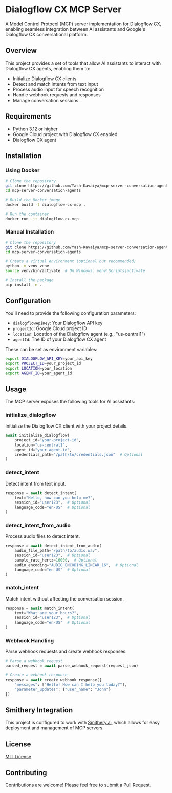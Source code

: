 # Dialogflow CX MCP Server

A Model Control Protocol (MCP) server implementation for Dialogflow CX, enabling seamless integration between AI assistants and Google's Dialogflow CX conversational platform.

## Overview

This project provides a set of tools that allow AI assistants to interact with Dialogflow CX agents, enabling them to:

- Initialize Dialogflow CX clients
- Detect and match intents from text input
- Process audio input for speech recognition
- Handle webhook requests and responses
- Manage conversation sessions

## Requirements

- Python 3.12 or higher
- Google Cloud project with Dialogflow CX enabled
- Dialogflow CX agent

## Installation

### Using Docker

```bash
# Clone the repository
git clone https://github.com/Yash-Kavaiya/mcp-server-conversation-agents.git
cd mcp-server-conversation-agents

# Build the Docker image
docker build -t dialogflow-cx-mcp .

# Run the container
docker run -it dialogflow-cx-mcp
```

### Manual Installation

```bash
# Clone the repository
git clone https://github.com/Yash-Kavaiya/mcp-server-conversation-agents.git
cd mcp-server-conversation-agents

# Create a virtual environment (optional but recommended)
python -m venv venv
source venv/bin/activate  # On Windows: venv\Scripts\activate

# Install the package
pip install -e .
```

## Configuration

You'll need to provide the following configuration parameters:

- `dialogflowApiKey`: Your Dialogflow API key
- `projectId`: Google Cloud project ID
- `location`: Location of the Dialogflow agent (e.g., "us-central1")
- `agentId`: The ID of your Dialogflow CX agent

These can be set as environment variables:

```bash
export DIALOGFLOW_API_KEY=your_api_key
export PROJECT_ID=your_project_id
export LOCATION=your_location
export AGENT_ID=your_agent_id
```

## Usage

The MCP server exposes the following tools for AI assistants:

### initialize_dialogflow

Initialize the Dialogflow CX client with your project details.

```python
await initialize_dialogflow(
    project_id="your-project-id",
    location="us-central1",
    agent_id="your-agent-id",
    credentials_path="/path/to/credentials.json"  # Optional
)
```

### detect_intent

Detect intent from text input.

```python
response = await detect_intent(
    text="Hello, how can you help me?",
    session_id="user123",  # Optional
    language_code="en-US"  # Optional
)
```

### detect_intent_from_audio

Process audio files to detect intent.

```python
response = await detect_intent_from_audio(
    audio_file_path="/path/to/audio.wav",
    session_id="user123",  # Optional
    sample_rate_hertz=16000,  # Optional
    audio_encoding="AUDIO_ENCODING_LINEAR_16",  # Optional
    language_code="en-US"  # Optional
)
```

### match_intent

Match intent without affecting the conversation session.

```python
response = await match_intent(
    text="What are your hours?",
    session_id="user123",  # Optional
    language_code="en-US"  # Optional
)
```

### Webhook Handling

Parse webhook requests and create webhook responses:

```python
# Parse a webhook request
parsed_request = await parse_webhook_request(request_json)

# Create a webhook response
response = await create_webhook_response({
    "messages": ["Hello! How can I help you today?"],
    "parameter_updates": {"user_name": "John"}
})
```

## Smithery Integration

This project is configured to work with [Smithery.ai](https://smithery.ai/), which allows for easy deployment and management of MCP servers.

## License

[MIT License](LICENSE)

## Contributing

Contributions are welcome! Please feel free to submit a Pull Request.
